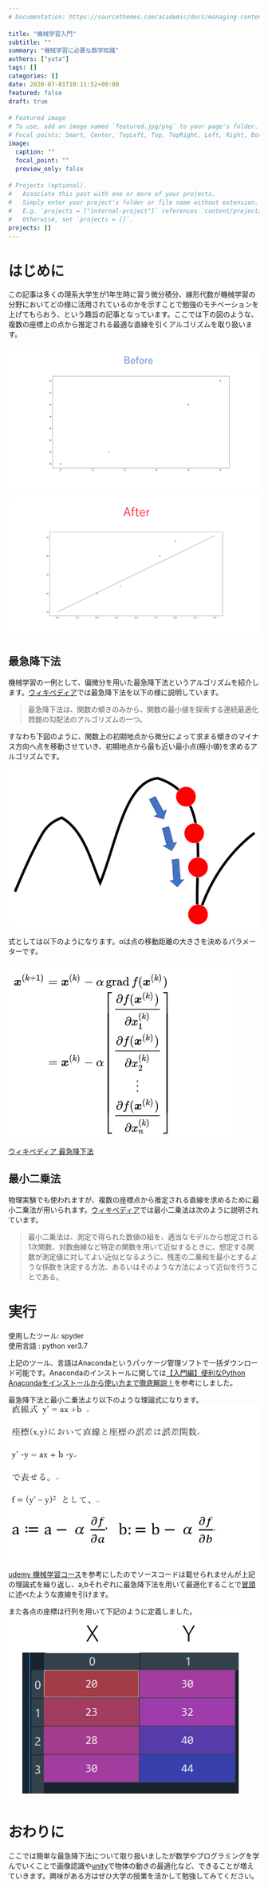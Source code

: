 ```yaml
---
# Documentation: https://sourcethemes.com/academic/docs/managing-content/

title: "機械学習入門"
subtitle: ""
summary: "機械学習に必要な数学知識"
authors: ["yuta"]
tags: []
categories: []
date: 2020-07-01T10:11:52+09:00
featured: false
draft: true

# Featured image
# To use, add an image named `featured.jpg/png` to your page's folder.
# Focal points: Smart, Center, TopLeft, Top, TopRight, Left, Right, BottomLeft, Bottom, BottomRight.
image:
  caption: ""
  focal_point: ""
  preview_only: false

# Projects (optional).
#   Associate this post with one or more of your projects.
#   Simply enter your project's folder or file name without extension.
#   E.g. `projects = ["internal-project"]` references `content/project/deep-learning/index.md`.
#   Otherwise, set `projects = []`.
projects: []
---
```

# はじめに

この記事は多くの理系大学生が1年生時に習う微分積分、線形代数が機械学習の分野においてどの様に活用されているのかを示すことで勉強のモチベーションを上げてもらおう、という趣旨の記事となっています。ここでは下の図のような、複数の座標上の点から推定される最適な直線を引くアルゴリズムを取り扱います。

![before](./before.png)

![after](./after.png)

## 最急降下法

機械学習の一例として、偏微分を用いた最急降下法というアルゴリズムを紹介します。[ウィキペディア](https://ja.wikipedia.org/wiki/%E6%9C%80%E6%80%A5%E9%99%8D%E4%B8%8B%E6%B3%95#:~:text=%E6%9C%80%E6%80%A5%E9%99%8D%E4%B8%8B%E6%B3%95%EF%BC%88%E3%81%95%E3%81%84%E3%81%8D%E3%82%85%E3%81%86%E3%81%93%E3%81%86,%E3%81%A6%E3%81%84%E3%82%8B%E5%A0%B4%E5%90%88%E3%81%AF%E5%A4%9A%E3%81%84%E3%80%82)では最急降下法を以下の様に説明しています。
>最急降下法は、関数の傾きのみから、関数の最小値を探索する連続最適化問題の勾配法のアルゴリズムの一つ。
>
すなわち下図のように、関数上の初期地点から微分によって求まる傾きのマイナス方向へ点を移動させていき、初期地点から最も近い最小点(極小値)を求めるアルゴリズムです。

![最急降下法](./最急降下法.png)

式としては以下のようになります。αは点の移動距離の大きさを決めるパラメーターです。

![最急降下法式](./最急降下法式.png)

[ウィキペディア 最急降下法](https://ja.wikipedia.org/wiki/%E6%9C%80%E6%80%A5%E9%99%8D%E4%B8%8B%E6%B3%95#:~:text=%E6%9C%80%E6%80%A5%E9%99%8D%E4%B8%8B%E6%B3%95%EF%BC%88%E3%81%95%E3%81%84%E3%81%8D%E3%82%85%E3%81%86%E3%81%93%E3%81%86,%E3%81%A6%E3%81%84%E3%82%8B%E5%A0%B4%E5%90%88%E3%81%AF%E5%A4%9A%E3%81%84%E3%80%82)

## 最小二乗法

物理実験でも使われますが、複数の座標点から推定される直線を求めるために最小二乗法が用いられます。[ウィキペディア](https://ja.wikipedia.org/wiki/%E6%9C%80%E5%B0%8F%E4%BA%8C%E4%B9%97%E6%B3%95)では最小二乗法は次のように説明されています。
>最小二乗法は、測定で得られた数値の組を、適当なモデルから想定される1次関数、対数曲線など特定の関数を用いて近似するときに、想定する関数が測定値に対してよい近似となるように、残差の二乗和を最小とするような係数を決定する方法、あるいはそのような方法によって近似を行うことである。
>

# 実行

使用したツール: spyder  
使用言語 : python ver3.7

上記のツール、言語はAnacondaというパッケージ管理ソフトで一括ダウンロード可能です。Anacondaのインストールに関しては[【入門編】便利なPython Anacondaをインストールから使い方まで徹底解説！](https://www.creativevillage.ne.jp/72837)を参考にしました。

最急降下法と最小二乗法より以下のような理論式になります。
![理論式](理論式%20.png)

[udemy 機械学習コース](https://www.udemy.com/course/machine-learning-3algo/)を参考にしたのでソースコードは載せられませんが上記の理論式を繰り返し、a,bそれぞれに最急降下法を用いて最適化することで[冒頭](#はじめに)に述べたような直線を引けます。

また各点の座標は行列を用いて下記のように定義しました。
![行列](行列.png)

# おわりに

ここでは簡単な最急降下法について取り扱いましたが数学やプログラミングを学んでいくことで画像認識や[unity](https://unity3d.com/jp/machine-learning)で物体の動きの最適化など、できることが増えていきます。興味がある方はぜひ大学の授業を活かして勉強してみてください。
